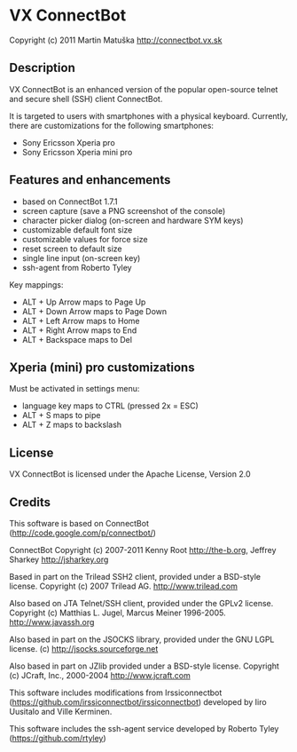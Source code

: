 ﻿VX ConnectBot
=========

Copyright (c) 2011 Martin Matuška <martin at matuska dot vx dot sk> http://connectbot.vx.sk

## Description

VX ConnectBot is an enhanced version of the popular open-source telnet and secure shell (SSH) client ConnectBot.

It is targeted to users with smartphones with a physical keyboard. Currently, there are customizations for the following smartphones:

 - Sony Ericsson Xperia pro
 - Sony Ericsson Xperia mini pro

## Features and enhancements

 - based on ConnectBot 1.7.1
 - screen capture (save a PNG screenshot of the console)
 - character picker dialog (on-screen and hardware SYM keys)
 - customizable default font size
 - customizable values for force size
 - reset screen to default size
 - single line input (on-screen key)
 - ssh-agent from Roberto Tyley
  
Key mappings:

 - ALT + Up Arrow maps to Page Up
 - ALT + Down Arrow maps to Page Down
 - ALT + Left Arrow maps to Home
 - ALT + Right Arrow maps to End
 - ALT + Backspace maps to Del

## Xperia (mini) pro customizations

Must be activated in settings menu:

 - language key maps to CTRL (pressed 2x = ESC)
 - ALT + S maps to pipe
 - ALT + Z maps to backslash
 
## License

VX ConnectBot is licensed under the Apache License, Version 2.0

## Credits

This software is based on ConnectBot (http://code.google.com/p/connectbot/)

ConnectBot Copyright (c) 2007-2011 Kenny Root http://the-b.org, Jeffrey Sharkey http://jsharkey.org

Based in part on the Trilead SSH2 client, provided under a BSD-style license.  Copyright (c) 2007 Trilead AG.  http://www.trilead.com

Also based on JTA Telnet/SSH client, provided under the GPLv2 license. Copyright (c) Matthias L. Jugel, Marcus Meiner 1996-2005. http://www.javassh.org

Also based in part on the JSOCKS library, provided under the GNU LGPL license. (c) http://jsocks.sourceforge.net

Also based in part on JZlib provided under a BSD-style license. Copyright (c) JCraft, Inc., 2000-2004 http://www.jcraft.com

This software includes modifications from Irssiconnectbot (https://github.com/irssiconnectbot/irssiconnectbot) developed by Iiro Uusitalo and Ville Kerminen.

This software includes the ssh-agent service developed by Roberto Tyley (https://github.com/rtyley)